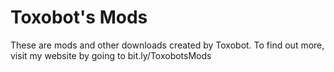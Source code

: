 # Toxobot's Mods
These are mods and other downloads created by Toxobot.
To find out more, visit my website by going to bit.ly/ToxobotsMods
